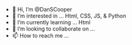 - 👋 Hi, I’m @DanSCooper
- 👀 I’m interested in ... Html, CSS, JS, & Python
- 🌱 I’m currently learning ... Html
- 💞️ I’m looking to collaborate on ...
- 📫 How to reach me ...

<!---
DanSCooper/DanSCooper is a ✨ special ✨ repository because its `README.md` (this file) appears on your GitHub profile.
You can click the Preview link to take a look at your changes.
--->
